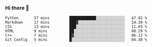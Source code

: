 ### Hi there 👋

<!--START_SECTION:waka-->

```text
Python       57 mins         ████████████░░░░░░░░░░░░░   47.92 %
Markdown     17 mins         ███▓░░░░░░░░░░░░░░░░░░░░░   14.39 %
CSS          13 mins         ███░░░░░░░░░░░░░░░░░░░░░░   11.65 %
HTML         9 mins          ██░░░░░░░░░░░░░░░░░░░░░░░   08.29 %
C++          7 mins          █▓░░░░░░░░░░░░░░░░░░░░░░░   06.12 %
Git Config   5 mins          █░░░░░░░░░░░░░░░░░░░░░░░░   04.30 %
```

<!--END_SECTION:waka-->
<!--
**Boombag0607/Boombag0607** is a ✨ _special_ ✨ repository because its `README.md` (this file) appears on your GitHub profile.

Here are some ideas to get you started:

- 🔭 I’m currently working on ...
- 🌱 I’m currently learning ...
- 👯 I’m looking to collaborate on ...
- 🤔 I’m looking for help with ...
- 💬 Ask me about ...
- 📫 How to reach me: ...
- 😄 Pronouns: ...
- ⚡ Fun fact: ...
-->
